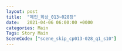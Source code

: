 ```yaml
---
layout: post
title:  "메인_회상_013~028장"
date:   2021-04-06 06:00:00 +0000
categories: Main
Tags: Story Main
SceneCode: ["scene_skip_cp013-028_q1_s10"]
---
```

